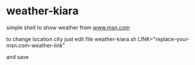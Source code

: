# weather-kiara
simple shell to show weather from www.msn.com

to change location city just edit file weather-kiara.sh
LINK="replace-your-msn.com-weather-link"

and save
